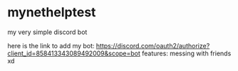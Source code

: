 # mynethelptest
my very simple discord bot



here is the link to add my bot:
https://discord.com/oauth2/authorize?client_id=858413343089492009&scope=bot
features: messing with friends xd
